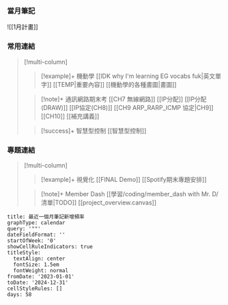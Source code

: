 ### 當月筆記

![[1月計畫]]


### 常用連結
> [!multi-column]
>
>> [!example]+ 機動學
>> [[IDK why I'm learning EG vocabs fuk|英文單字]]
>> [[TEMP|重要內容]]
>> [[機動學的各種畫圖|畫圖]]
>
>> [!note]+ 通訊網路期末考
>> [[CH7 無線網路]]
>> [[IP分配]]
>> [[IP分配(DRAW)]]
>> [[IP協定(CH8)]]
>> [[CH9 ARP_RARP_ICMP 協定|CH9]]
>> [[CH10]]
>> [[補充講義]]
>
>> [!success]+ 智慧型控制
>> [[智慧型控制]]


### 專題連結
> [!multi-column]
>
>> [!example]+ 視覺化
>>[[FINAL Demo]]
>>[[Spotify期末專題安排]]
>
>> [!note]+ Member Dash
>> [[學習/coding/member_dash with Mr. D/清單|TODO]]
>>[[project_overview.canvas]]


```contributionGraph
title: 最近一個月筆記新增頻率
graphType: calendar
query: '""'
dateFieldFormat: ''
startOfWeek: '0'
showCellRuleIndicators: true
titleStyle:
  textAlign: center
  fontSize: 1.5em
  fontWeight: normal
fromDate: '2023-01-01'
toDate: '2024-12-31'
cellStyleRules: []
days: 58

```

